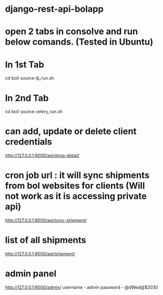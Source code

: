 # django-rest-api-bolapp

# open 2 tabs in consolve and run below comands. (Tested in Ubuntu)

# In 1st Tab
cd bol/
source dj_run.sh

# In 2nd Tab
cd bol/
source celery_run.sh

# can add, update or delete client credentials
http://127.0.0.1:8000/api/shop-detail/

# cron job url : it will sync shipments from bol websites for clients (Will not work as it is accessing private api)
http://127.0.0.1:8000/api/sync-shipment/

# list of all shipments
http://127.0.0.1:8000/api/shipment/


# admin panel
http://127.0.0.1:8000/admin/
username - admin
password - @dWed@$2030
